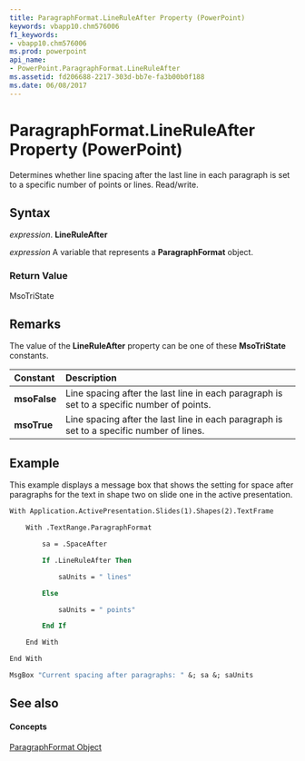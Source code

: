 ```yaml
---
title: ParagraphFormat.LineRuleAfter Property (PowerPoint)
keywords: vbapp10.chm576006
f1_keywords:
- vbapp10.chm576006
ms.prod: powerpoint
api_name:
- PowerPoint.ParagraphFormat.LineRuleAfter
ms.assetid: fd206688-2217-303d-bb7e-fa3b00b0f188
ms.date: 06/08/2017
---
```



# ParagraphFormat.LineRuleAfter Property (PowerPoint)

Determines whether line spacing after the last line in each paragraph is set to a specific number of points or lines. Read/write.


## Syntax

 _expression_. **LineRuleAfter**

 _expression_ A variable that represents a **ParagraphFormat** object.


### Return Value

MsoTriState


## Remarks

The value of the  **LineRuleAfter** property can be one of these **MsoTriState** constants.



|**Constant**|**Description**|
|:-----|:-----|
|**msoFalse**|Line spacing after the last line in each paragraph is set to a specific number of points.|
|**msoTrue**| Line spacing after the last line in each paragraph is set to a specific number of lines.|

## Example

This example displays a message box that shows the setting for space after paragraphs for the text in shape two on slide one in the active presentation.


```vb
With Application.ActivePresentation.Slides(1).Shapes(2).TextFrame

    With .TextRange.ParagraphFormat

        sa = .SpaceAfter

        If .LineRuleAfter Then

            saUnits = " lines"

        Else

            saUnits = " points"

        End If

    End With

End With

MsgBox "Current spacing after paragraphs: " &; sa &; saUnits
```


## See also


#### Concepts


[ParagraphFormat Object](paragraphformat-object-powerpoint.md)

